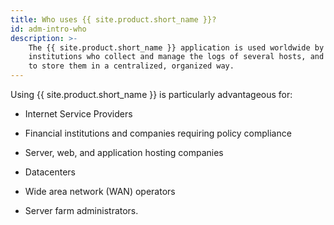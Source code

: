 ```yaml
---
title: Who uses {{ site.product.short_name }}?
id: adm-intro-who
description: >-
    The {{ site.product.short_name }} application is used worldwide by companies and
    institutions who collect and manage the logs of several hosts, and want
    to store them in a centralized, organized way.
---
```


Using {{ site.product.short_name }} is particularly advantageous for:

- Internet Service Providers

- Financial institutions and companies requiring policy compliance

- Server, web, and application hosting companies

- Datacenters

- Wide area network (WAN) operators

- Server farm administrators.
